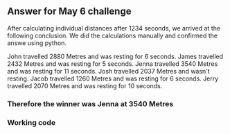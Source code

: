 ## Answer for May 6 challenge

After calculating individual distances after 1234 seconds, we arrived at the following conclusion.
We did the calculations manually and confirmed the answe using python.

John travelled 2880 Metres and was resting for 6 seconds.
James travelled 2432 Metres and was resting for 5 seconds.
Jenna travelled 3540 Metres and was resting for 11 seconds.
Josh travelled 2037 Metres and wasn't resting.
Jacob travelled 1260 Metres and was resting for 6 seconds.
Jerry travelled 2070 Metres and was resting for 10 seconds.

### Therefore the winner was Jenna at 3540 Metres

### Working code